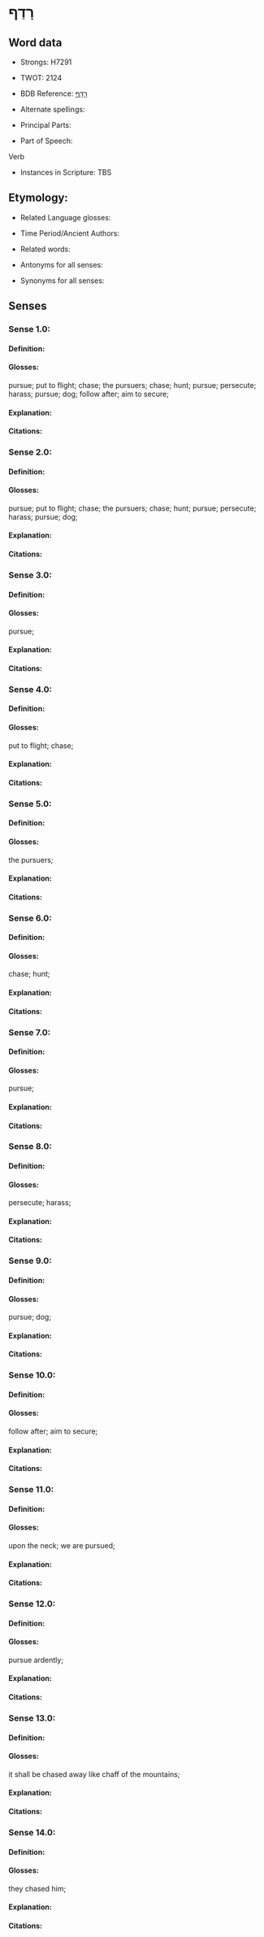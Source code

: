 # רָדַף

<!-- Status: S2="NeedsEdits" -->
<!-- Lexica used for edits:   -->

## Word data

* Strongs: H7291

* TWOT: 2124

* BDB Reference: [רָדַף](rc://en/bdb/dict/t.bc.aa)

* Alternate spellings:

* Principal Parts:

* Part of Speech:

Verb

* Instances in Scripture: TBS

## Etymology:

* Related Language glosses:

* Time Period/Ancient Authors:

* Related words:

* Antonyms for all senses:

* Synonyms for all senses:

## Senses

### Sense 1.0:

#### Definition:

#### Glosses:

pursue; put to flight; chase; the pursuers; chase; hunt; pursue; persecute; harass; pursue; dog; follow after; aim to secure; 

#### Explanation:

#### Citations:



### Sense 2.0:

#### Definition:

#### Glosses:

pursue; put to flight; chase; the pursuers; chase; hunt; pursue; persecute; harass; pursue; dog; 

#### Explanation:

#### Citations:



### Sense 3.0:

#### Definition:

#### Glosses:

pursue; 

#### Explanation:

#### Citations:



### Sense 4.0:

#### Definition:

#### Glosses:

put to flight; chase; 

#### Explanation:

#### Citations:



### Sense 5.0:

#### Definition:

#### Glosses:

the pursuers; 

#### Explanation:

#### Citations:



### Sense 6.0:

#### Definition:

#### Glosses:

chase; hunt; 

#### Explanation:

#### Citations:



### Sense 7.0:

#### Definition:

#### Glosses:

pursue; 

#### Explanation:

#### Citations:



### Sense 8.0:

#### Definition:

#### Glosses:

persecute; harass; 

#### Explanation:

#### Citations:



### Sense 9.0:

#### Definition:

#### Glosses:

pursue; dog; 

#### Explanation:

#### Citations:



### Sense 10.0:

#### Definition:

#### Glosses:

follow after; aim to secure; 

#### Explanation:

#### Citations:



### Sense 11.0:

#### Definition:

#### Glosses:

upon the neck; we are pursued; 

#### Explanation:

#### Citations:



### Sense 12.0:

#### Definition:

#### Glosses:

pursue ardently; 

#### Explanation:

#### Citations:



### Sense 13.0:

#### Definition:

#### Glosses:

it shall be chased away like chaff of the mountains; 

#### Explanation:

#### Citations:



### Sense 14.0:

#### Definition:

#### Glosses:

they chased him; 

#### Explanation:

#### Citations:



